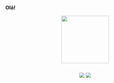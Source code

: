 ### Olá! 

<div align="center">
  <a href="https://github.com/analuisamd">
  <img height="150em" src="https://github-readme-stats.vercel.app/api?username=analuisamd&show_icons=true&theme=dracula&count_private=true&include_all_commits=true"/>
</div>
    
##
  
<div align="center"> 
  <a href="https://www.linkedin.com/in/analuisamd" target="_blank"><img src="https://img.shields.io/badge/-LinkedIn-%230077B5?style=for-the-badge&logo=linkedin&logoColor=white" target="_blank"></a>  
  <a href = "mailto:analuisamends@gmail.com"><img src="https://img.shields.io/badge/-Gmail-%23333?style=for-the-badge&logo=gmail&logoColor=white" target="_blank"></a>
</div>
